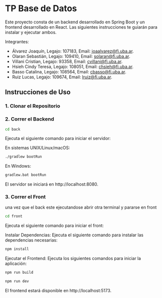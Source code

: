 # TP Base de Datos 

Este proyecto consta de un backend desarrollado en Spring Boot y un frontend desarrollado en React. Las siguientes instrucciones te guiarán para instalar y ejecutar ambos.

Integrantes:
- Álvarez Joaquín, Legajo: 107183, Email: joaalvarez@fi.uba.ar.  
- Olaran Sebastián, Legajo: 109410, Email: solaran@fi.uba.ar.  
- Villani Cristian, Legajo: 93358, Email: cvillani@fi.uba.ar.  
- Hsieh Cindy Teresa, Legajo: 108051, Email: chsieh@fi.uba.ar.  
- Basso Catalina, Legajo: 108564, Email: cbasso@fi.uba.ar.  
- Ruiz Lucas, Legajo: 109674, Email: lruiz@fi.uba.ar.  

## Instrucciones de Uso

### 1. Clonar el Repositorio
### 2. Correr el Backend
```bash
cd back
```
Ejecuta el siguiente comando para iniciar el servidor:

En sistemas UNIX/Linux/macOS:
```bash
./gradlew bootRun
```
En Windows:
```bash
gradlew.bat bootRun
```
El servidor se iniciará en http://localhost:8080.

### 3. Correr el Front
una vez que el back este ejecutandose abrir otra terminal y pararse en front

```bash
cd front
```
Ejecuta el siguiente comando para iniciar el front:

Instalar Dependencias:
Ejecuta el siguiente comando para instalar las dependencias necesarias:

```bash
npm install
```
Ejecutar el Frontend:
Ejecuta los siguientes comandos para iniciar la aplicación:

```bash
npm run build
```

```bash
npm run dev
```
El frontend estará disponible en http://localhost:5173.
